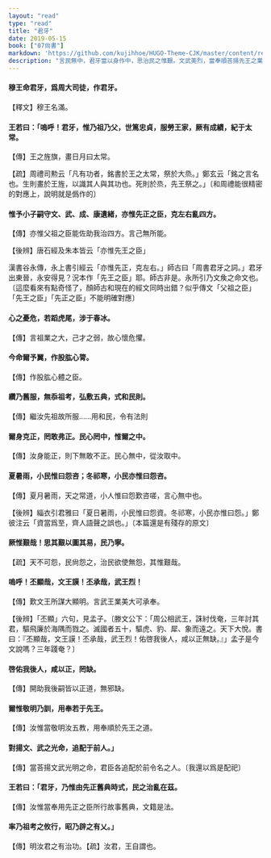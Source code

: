 ```yaml
---
layout: "read"
type: "read"
title: "君牙"
date: 2019-05-15
book: ["07尙書"]
markdown: 'https://github.com/kujihhoe/HUGO-Theme-CJK/master/content/read/07-尙書/053-君牙.md'
description: "言民無中，君牙當以身作中，思治民之惟艱。文武美烈，當奉順荅揚先王之業"
---
```


#### 穆王命君牙，爲周大司徒，作<v>君牙</v>。

【釋文】穆王名滿。

#### 王若曰：「嗚呼！君牙，惟乃祖乃父，世篤忠貞，服勞王家，厥有成績，紀于太常。

【傳】王之旌旗，畫日月曰太常。

【疏】<v>周禮</v><v>司勲</v>云「凡有功者，銘書於王之太常，祭於大烝。」鄭玄云「銘之言名也。生則畫於王旌，以識其人與其功也。死則於烝，先王祭之。」〔和<v>周禮</v>能很精密的對應上，說明就是僞作的〕

#### 惟予小子嗣守文、武、成、康遺緒，亦惟先正之臣，克左右亂四方。

【傳】亦惟父祖之臣能佐助我治四方。言己無所能。

【後辨】唐石經及朱本皆云「亦惟先王之臣」

<v>漢書</v><v>谷永傳</v>，永上書引經云「亦惟先正，克左右。」師古曰「<v>周書</v><v>君牙</v>之詞。」<v>君牙</v>出東晉，永安得見？況本作「先王之臣」耶。師古非是。永所引乃<v>文矦之命</v>文也。〔這麼看來有點奇怪了，顏師古和現在的經文同時出錯？似乎傳文「父祖之臣」「先王之臣」「先正之臣」不能明確對應〕

#### 心之憂危，若蹈虎尾，涉于春冰。

【傳】言祖業之大，己才之弱，故心懷危懼。

#### 今命爾予翼，作股肱心膂。

【傳】作股肱心體之臣。

#### 纘乃舊服，無忝祖考，弘敷五典，式和民則。

【傳】繼汝先祖故所服……用和民，令有法則

#### 爾身克正，罔敢弗正。民心罔中，惟爾之中。

【傳】汝身能正，則下無敢不正。民心無中，從汝取中。

#### 夏暑雨，小民惟曰怨咨；冬祁寒，小民亦惟曰怨咨。

【傳】夏月暑雨，天之常道，小人惟曰怨歎咨嗟，言心無中也。

【後辨】<v>緇衣</v>引<v>君雅</v>曰「夏日暑雨，小民惟曰怨資。冬祁寒，小民亦惟曰怨。」鄭彼注云「資當爲至，齊人語聲之誤也。」〔本篇還是有殘存的原文〕

#### 厥惟艱哉！思其艱以圖其易，民乃寧。

【疏】天不可怨，民尙怨之，治民欲使無怨，其惟艱哉。

#### 嗚呼！丕顯哉，文王謨！丕承哉，武王烈！

【傳】歎文王所謀大顯明。言武王業美大可承奉。

【後辨】「丕顯」六句，見<v>孟子</v>。〔<v>滕文公下</v>：「周公相武王，誅紂伐奄，三年討其君，驅飛廉於海隅而戮之。滅國者五十，驅虎、豹、犀、象而遠之。天下大悅。<v>書</v>曰：『丕顯哉，文王謨！丕承哉，武王烈！佑啓我後人，咸以正無缺。』」<v>孟子</v>是今文說嗎？三年踐奄？〕

#### 啓佑我後人，咸以正，罔缺。

【傳】開助我後嗣皆以正道，無邪缺。

#### 爾惟敬明乃訓，用奉若于先王。

【傳】汝惟當敬明汝五教，用奉順於先王之道。

#### 對揚文、武之光命，追配于前人。」

【傳】當荅揚文武光明之命，君臣各追配於前令名之人。〔我還以爲是配祀〕

#### 王若曰：「君牙，乃惟由先正舊典時式，民之治亂在茲。

【傳】汝惟當奉用先正之臣所行故事舊典，文籍是法。

#### 率乃祖考之攸行，昭乃辟之有乂。」

【傳】明汝君之有治功。【疏】汝君，王自謂也。
